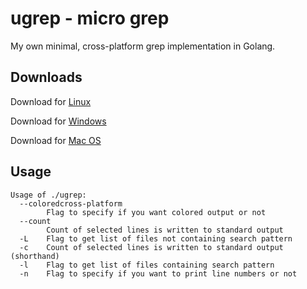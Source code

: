 # ugrep - micro grep


My own minimal, cross-platform grep implementation in Golang.

## Downloads

Download for [Linux](https://github.com/darkLord19/ugrep/releases/download/0.9/ugrep)

Download for [Windows](https://github.com/darkLord19/ugrep/releases/download/0.9/ugrep.exe)

Download for [Mac OS](https://github.com/darkLord19/ugrep/releases/download/0.9/ugrep_macos)

## Usage
```
Usage of ./ugrep:
  --coloredcross-platform 
    	Flag to specify if you want colored output or not
  --count
    	Count of selected lines is written to standard output
  -L	Flag to get list of files not containing search pattern
  -c	Count of selected lines is written to standard output (shorthand)
  -l	Flag to get list of files containing search pattern
  -n	Flag to specify if you want to print line numbers or not
```
